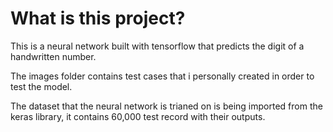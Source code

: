 # What is this project?

This is a neural network built with tensorflow that predicts the digit of a handwritten number.

The images folder contains test cases that i personally created in order to test the model.

The dataset that the neural network is trianed on is being imported from the keras library, it contains 60,000 test record with their outputs.

